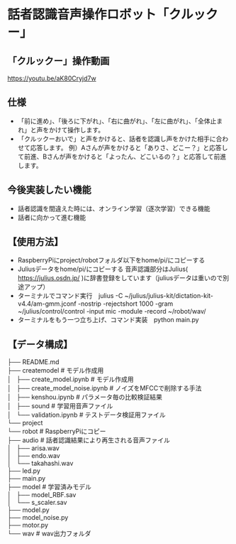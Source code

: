 # 話者認識音声操作ロボット「クルックー」

## 「クルックー」操作動画
https://youtu.be/aK80Cryjd7w

## 仕様
- 「前に進め」、「後ろに下がれ」、「右に曲がれ」、「左に曲がれ」、「全体止まれ」と声をかけて操作します。
- 「クルックーおいで」と声をかけると、話者を認識し声をかけた相手に合わせて応答します。
例）Aさんが声をかけると「ありさ、どこー？」と応答して前進、Bさんが声をかけると「よったん、どこいるの？」と応答して前進します。

## 今後実装したい機能
- 話者認識を間違えた時には、オンライン学習（逐次学習）できる機能
- 話者に向かって進む機能

## 【使用方法】
- RaspberryPiにproject/robotフォルダ以下をhome/pi/にコピーする
- Juliusデータをhome/pi/にコピーする
音声認識部分はJulius( https://julius.osdn.jp/ )に辞書登録をしています（juliusデータは重いので別途アップ）
- ターミナルでコマンド実行　julius -C ~/julius/julius-kit/dictation-kit-v4.4/am-gmm.jconf -nostrip -rejectshort 1000 -gram ~/julius/control/control -input mic -module -record ~/robot/wav/
- ターミナルをもう一つ立ち上げ、コマンド実装　python main.py

## 【データ構成】
├── README.md<br>
├── createmodel    # モデル作成用<br>
│   ├── create_model.ipynb     # モデル作成用<br>
│   ├── create_model_noise.ipynb    # ノイズをMFCCで削除する手法<br>
│   ├── kenshou.ipynb    # パラメータ毎の比較検証結果<br>
│   ├── sound    # 学習用音声ファイル<br>
│   └── validation.ipynb    # テストデータ検証用ファイル<br>
└── project<br>
    └── robot    # RaspberryPiにコピー<br>
        ├── audio    # 話者認識結果により再生される音声ファイル<br>
        │   ├── arisa.wav<br>
        │   ├── endo.wav<br>
        │   └── takahashi.wav<br>
        ├── led.py<br>
        ├── main.py<br>
        ├── model    # 学習済みモデル<br>
        │   ├── model_RBF.sav<br>
        │   └── s_scaler.sav<br>
        ├── model.py<br>
        ├── model_noise.py<br>
        ├── motor.py<br>
        └── wav   # wav出力フォルダ<br>
